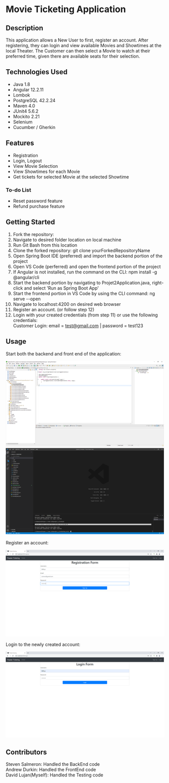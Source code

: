 # Movie Ticketing Application

## Description

This application allows a New User to first, register an account. After registering, they can login and view available Movies and Showtimes at the local Theater. The Customer can then select a Movie to watch at their preferred time, given there are available seats for their selection.


## Technologies Used
- Java 1.8
- Angular 12.2.11
- Lombok
- PostgreSQL 42.2.24
- Maven 4.0
- JUnit4 5.6.2
- Mockito 2.21
- Selenium
- Cucumber / Gherkin

## Features
- Registration
- Login, Logout
- View Movie Selection
- View Showtimes for each Movie
- Get tickets for selected Movie at the selected Showtime

### To-do List
- Reset password feature
- Refund purchase feature

## Getting Started
1. Fork the repository:
2. Navigate to desired folder location on local machine
3. Run Git Bash from this location
4. Clone the forked repository: git clone yourForkedRepositoryName
5. Open Spring Boot IDE (preferred) and import the backend portion of the project
6. Open VS Code (perferred) and open the frontend portion of the project
7. If Angular is not installed, run the command on the CLI: npm install -g @angular/cli
8. Start the backend portion by navigating to Projet2Application.java, right-click and select 'Run as Spring Boot App'
6. Start the frontend portion in VS Code by using the CLI command: ng serve --open
10. Navigate to localhost:4200 on desired web browser
11. Register an account. (or follow step 12)
12. Login with your created credentials (from step 11) or use the following credentials: <br/>
Customer Login:  email = test@gmail.com | password = test123 <br/>

## Usage
Start both the backend and front end of the application:

![Main_BackEnd](./P2Screenshots/P2BackEndMain.png) <br/>
![FrontEnd_Command](./P2Screenshots/P2FrontEndCommand.png)

Register an account:

![Registration](./P2Screenshots/P2RegistrationPage.png)

Login to the newly created account:

![Login](./P2Screenshots/P2LoginPage.png)


## Contributors
Steven Salmeron: Handled the BackEnd code <br/>
Andrew Durkin: Handled the FrontEnd code <br/>
David Lujan(Myself): Handled the Testing code <br/>
